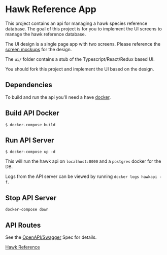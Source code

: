 # Hawk Reference App

This project contains an api for managing a hawk species reference database.
The goal of this project is for you to implement the UI screens to manage the hawk reference database.

The UI design is a single page app with two screens. Please
reference the [screen mockups](Hawk%20Reference%20UI.pdf) for the design.

The `ui/` folder contains a stub of the Typescript/React/Redux based UI.

You should fork this project and implement the UI based on the design.


## Dependencies

To build and run the api you'll need a have [docker](https://www.docker.com/products/docker-desktop).

## Build API Docker

```
$ docker-compose build
```

## Run API Server

```
$ docker-compose up -d
```

This will run the hawk api on `localhost:8000` and a `postgres` docker for the DB.

Logs from the API server can be viewed by running `docker logs hawkapi -f`.

## Stop API Server

```
docker-compose down
```

## API Routes

See the [OpenAPI/Swagger](hawkapi-swagger-2.0.json) Spec for details.

[Hawk Reference](https://www.allaboutbirds.org/news/search/?q=hawks)